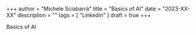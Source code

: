 +++
author = "Michele Sciabarrà"
title = "Basics of AI"
date = "2023-XX-XX"
description = ""
tags = [ "Linkedin" ]
draft = true
+++


Basics of AI